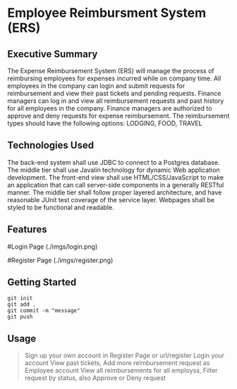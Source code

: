 # Employee Reimbursment System (ERS)

## Executive Summary
The Expense Reimbursement System (ERS) will manage the process of reimbursing employees for expenses incurred while on company time. All employees in the company can login and submit requests for reimbursement and view their past tickets and pending requests. Finance managers can log in and view all reimbursement requests and past history for all employees in the company. Finance managers are authorized to approve and deny requests for expense reimbursement. The reimbursement types should have the following options: LODGING, FOOD, TRAVEL

## Technologies Used

The back-end system shall use JDBC to connect to a Postgres database. The middle tier shall use Javalin technology for dynamic Web application development. The front-end view shall use HTML/CSS/JavaScript to make an application that can call server-side components in a generally RESTful manner. The middle tier shall follow proper layered architecture, and have reasonable JUnit test coverage of the service layer. Webpages shall be styled to be functional and readable.

## Features



#Login Page
(./imgs/login.png)

#Register Page
(./imgs/register.png)

## Getting Started

```
git init
git add .
git commit -m "message"
git push
```

## Usage

> Sign up your own account in Register Page or url/register
> Login your account
> View past tickets, Add more reimbursement request as Employee account
> View all reimbursements for all employss, Filter request by status, also Approve or Deny request 
